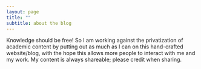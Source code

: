 ```yaml
---
layout: page
title: ""
subtitle: about the blog
---
```


Knowledge should be free! So I am working against the privatization of academic content by putting out as much as I can on this hand-crafted website/blog, with the hope this allows more people to interact with me and my work. My content is always shareable; please credit when sharing.

